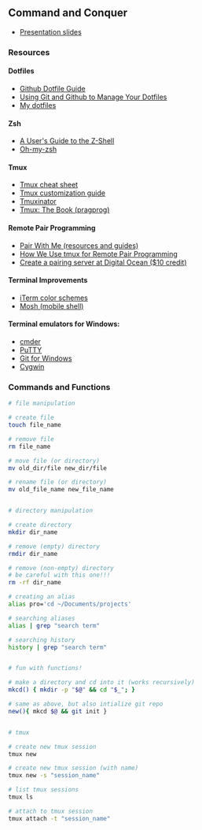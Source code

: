## Command and Conquer
- [Presentation slides](https://jonoliver.github.io/command-and-conquer/)

### Resources

#### Dotfiles
- [Github Dotfile Guide](https://dotfiles.github.io/)
- [Using Git and Github to Manage Your Dotfiles](http://blog.smalleycreative.com/tutorials/using-git-and-github-to-manage-your-dotfiles/)
- [My dotfiles](https://github.com/jonoliver/dotfiles)

#### Zsh
- [A User's Guide to the Z-Shell](http://zsh.sourceforge.net/Guide/zshguide.html)
- [Oh-my-zsh](https://github.com/robbyrussell/oh-my-zsh)

#### Tmux
- [Tmux cheat sheet](https://gist.github.com/MohamedAlaa/2961058)
- [Tmux customization guide](http://www.hamvocke.com/blog/a-guide-to-customizing-your-tmux-conf/)
- [Tmuxinator](https://github.com/tmuxinator/tmuxinator)
- [Tmux: The Book (pragprog)](https://pragprog.com/book/bhtmux/tmux)

#### Remote Pair Programming
- [Pair With Me (resources and guides)](http://www.pairprogramwith.me/)
- [How We Use tmux for Remote Pair Programming](http://pivotallabs.com/how-we-use-tmux-for-remote-pair-programming/)
- [Create a pairing server at Digital Ocean ($10 credit)](https://m.do.co/c/da72a8bfea8d)

#### Terminal Improvements
- [iTerm color schemes](http://iterm2colorschemes.com/)
- [Mosh (mobile shell)](https://mosh.org/)

#### Terminal emulators for Windows:
- [cmder](http://cmder.net/)
- [PuTTY](http://www.putty.org/)
- [Git for Windows](https://git-scm.com/downloads)
- [Cygwin](https://www.cygwin.com/)

### Commands and Functions

```bash
# file manipulation

# create file
touch file_name

# remove file
rm file_name

# move file (or directory)
mv old_dir/file new_dir/file

# rename file (or directory)
mv old_file_name new_file_name


# directory manipulation

# create directory
mkdir dir_name

# remove (empty) directory
rmdir dir_name

# remove (non-empty) directory
# be careful with this one!!!
rm -rf dir_name

# creating an alias
alias pro='cd ~/Documents/projects'

# searching aliases
alias | grep "search term"

# searching history
history | grep "search term"


# fun with functions!

# make a directory and cd into it (works recursively)
mkcd() { mkdir -p "$@" && cd "$_"; }

# same as above, but also intialize git repo
new(){ mkcd $@ && git init }


# tmux

# create new tmux session
tmux new

# create new tmux session (with name)
tmux new -s "session_name"

# list tmux sessions
tmux ls

# attach to tmux session
tmux attach -t "session_name"

```
